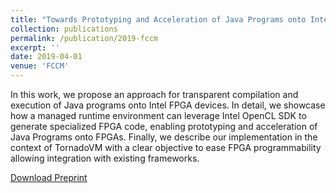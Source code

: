 ```yaml
---
title: "Towards Prototyping and Acceleration of Java Programs onto Intel FPGAs."
collection: publications
permalink: /publication/2019-fccm
excerpt: ''
date: 2019-04-01
venue: 'FCCM'
---
```


In this work, we propose an approach for transparent compilation and execution of Java programs onto Intel FPGA devices. In detail, we showcase how a managed runtime environment can leverage Intel OpenCL SDK to generate specialized FPGA code, enabling prototyping and acceleration of Java Programs onto FPGAs. Finally, we describe our implementation in the context of TornadoVM with a clear objective to ease FPGA programmability allowing integration with existing frameworks.

[Download Preprint](https://www.researchgate.net/profile/Michalis-Papadimitriou/publication/332223416_Towards_Prototyping_and_Acceleration_of_Java_Programs_onto_Intel_FPGAs/links/5ca71d2f92851c64bd50d9e9/Towards-Prototyping-and-Acceleration-of-Java-Programs-onto-Intel-FPGAs.pdf)
